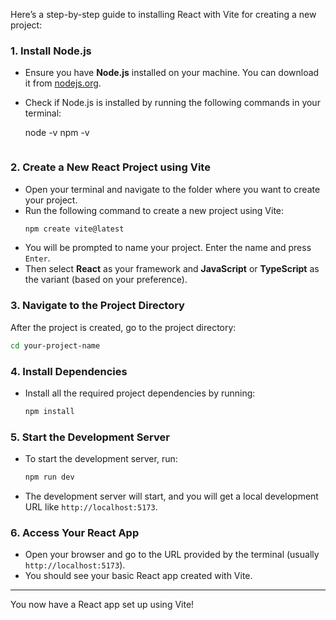 Here’s a step-by-step guide to installing React with Vite for creating a new project:

### 1. **Install Node.js**
   - Ensure you have **Node.js** installed on your machine. You can download it from [nodejs.org](https://nodejs.org/).  
   - Check if Node.js is installed by running the following commands in your terminal:

     node -v
     npm -v
     ```

### 2. **Create a New React Project using Vite**
   - Open your terminal and navigate to the folder where you want to create your project.
   - Run the following command to create a new project using Vite:
     ```bash
     npm create vite@latest
     ```
   - You will be prompted to name your project. Enter the name and press `Enter`.
   - Then select **React** as your framework and **JavaScript** or **TypeScript** as the variant (based on your preference).

### 3. **Navigate to the Project Directory**
   After the project is created, go to the project directory:
   ```bash
   cd your-project-name
   ```

### 4. **Install Dependencies**
   - Install all the required project dependencies by running:
     ```bash
     npm install
     ```

### 5. **Start the Development Server**
   - To start the development server, run:
     ```bash
     npm run dev
     ```
   - The development server will start, and you will get a local development URL like `http://localhost:5173`.

### 6. **Access Your React App**
   - Open your browser and go to the URL provided by the terminal (usually `http://localhost:5173`).
   - You should see your basic React app created with Vite.

---

You now have a React app set up using Vite!
